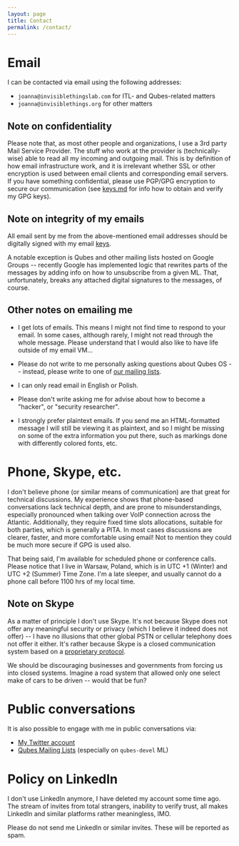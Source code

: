 ```yaml
---
layout: page
title: Contact
permalink: /contact/
---
```


Email
======

I can be contacted via email using the following addresses:

* `joanna@invisiblethingslab.com` for ITL- and Qubes-related matters
* `joanna@invisiblethings.org` for other matters

Note on confidentiality
------------------------

Please note that, as most other people and organizations, I use a 3rd party
Mail Service Provider. The stuff who work at the provider is (technically-wise)
able to read all my incoming and outgoing mail. This is by definition of how
email infrastructure work, and it is irrelevant whether SSL or other encryption
is used between email clients and corresponding email servers. If you have
something confidential, please use PGP/GPG encryption to secure our
communication (see [keys.md](/keys/) for info how to obtain and verify my GPG
keys).

Note on integrity of my emails
-------------------------------

All email sent by me from the above-mentioned email addresses should be
digitally signed with my email [keys](/keys/).

A notable exception is Qubes and other mailing lists hosted on Google Groups --
recently Google has implemented logic that rewrites parts of the messages by
adding info on how to unsubscribe from a given ML. That, unfortunately, breaks
any attached digital signatures to the messages, of course.


Other notes on emailing me
---------------------------

* I get lots of emails. This means I might not find time to respond to your
email. In some cases, although rarely, I might not read through the whole
message. Please understand that I would also like to have life outside of my
email VM...

* Please do not write to me personally asking questions about Qubes OS --
instead, please write to one of [our mailing
lists](https://wiki.qubes-os.org/wiki/QubesLists).

* I can only read email in English or Polish.

* Please don't write asking me for advise about how to become a "hacker", or
"security researcher".

* I strongly prefer plaintext emails. If you send me an HTML-formatted message I
will still be viewing it as plaintext, and so I might be missing on some of the
extra information you put there, such as markings done with differently colored
fonts, etc.


Phone, Skype, etc.
===================

I don't believe phone (or similar means of communication) are that great for
technical discussions. My experience shows that phone-based conversations lack
technical depth, and are prone to misunderstandings, especially pronounced when
talking over VoIP connection across the Atlantic. Additionally, they require
fixed time slots allocations, suitable for both parties, which is generally a
PITA. In most cases discussions are clearer, faster, and more comfortable using
email! Not to mention they could be much more secure if GPG is used also.

That being said, I'm available for scheduled phone or conference calls. Please
notice that I live in Warsaw, Poland, which is in UTC +1 (Winter) and UTC +2
(Summer) Time Zone. I'm a late sleeper, and usually cannot do a phone call
before 1100 hrs of my local time.

Note on Skype
--------------

As a matter of principle I don't use Skype. It's not because Skype does not
offer any meaningful security or privacy (which I believe it indeed does not
offer) -- I have no illusions that other global PSTN or cellular telephony does
not offer it either. It's rather because Skype is a closed communication system
based on a [proprietary protocol](http://en.wikipedia.org/wiki/Skype_protocol).

We should be discouraging businesses and governments from forcing us into
closed systems. Imagine a road system that allowed only one select make of cars
to be driven -- would that be fun?


Public conversations
=====================

It is also possible to engage with me in public conversations via:

* [My Twitter account](https://twitter.com/rootkovska/)
* [Qubes Mailing Lists](https://wiki.qubes-os.org/wiki/QubesLists) (especially on `qubes-devel` ML)

Policy on LinkedIn
===================

I don't use LinkedIn anymore, I have deleted my account some time ago. The
stream of invites from total strangers, inability to verify trust, all makes
LinkedIn and similar platforms rather meaningless, IMO.

Please do not send me LinkedIn or similar invites. These will be reported as
spam.
